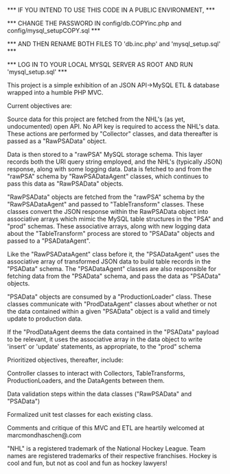 *** IF YOU INTEND TO USE THIS CODE IN A PUBLIC ENVIRONMENT, ***

*** CHANGE THE PASSWORD IN config/db.COPYinc.php and config/mysql_setupCOPY.sql  ***

*** AND THEN RENAME BOTH FILES TO 'db.inc.php' and 'mysql_setup.sql' ***

*** LOG IN TO YOUR LOCAL MYSQL SERVER AS ROOT AND RUN 'mysql_setup.sql' ***


This project is a simple exhibition of an JSON API->MySQL ETL & database 
wrapped into a humble PHP MVC.


Current objectives are:

Source data for this project are fetched from the NHL's (as yet, undocumented) 
open API. No API key is required to access the NHL's data. These actions are
performed by "Collector" classes, and data thereafter is passed as a "RawPSAData"
object.

Data is then stored to a "rawPSA" MySQL storage schema. This layer records both 
the URI query string employed, and the NHL's (typically JSON) response, along 
with some logging data. Data is fetched to and from the "rawPSA" schema by 
"RawPSADataAgent" classes, which continues to pass this data as "RawPSAData" 
objects.

"RawPSAData" objects are fetched from the "rawPSA" schema by the "RawPSADataAgent"
and passed to "TableTransform" classes. These classes convert the JSON response 
within the RawPSAData object into associative arrays which mimic the MySQL table 
structures in the "PSA" and "prod" schemas. These associative arrays, along with
new logging data about the "TableTransform" process are stored to "PSAData" 
objects and passed to a "PSADataAgent".

Like the "RawPSADataAgent" class before it, the "PSADataAgent" uses the 
associative array of transformed JSON data to build table records in the "PSAData" 
schema. The "PSADataAgent" classes are also responsible for fetching data from
the "PSAData" schema, and pass the data as "PSAData" objects.  

"PSAData" objects are consumed by a "ProductionLoader" class. These classes 
communicate with "ProdDataAgent" classes about whether or not the data contained 
within a given "PSAData" object is a valid and timely update to production data.

If the "ProdDataAgent deems the data contained in the "PSAData" payload to be 
relevant, it uses the associative array in the data object to write 'insert' or
'update' statements, as appropriate, to the "prod" schema

Prioritized objectives, thereafter, include:

Controller classes to interact with Collectors, TableTransforms, 
ProductionLoaders, and the DataAgents between them.

Data validation steps within the data classes ("RawPSAData" and "PSAData")

Formalized unit test classes for each existing class.


Comments and critique of this MVC and ETL are heartily welcomed at 
marcmondhaschen@<the ubiquitous google mail service>.com

"NHL" is a registered trademark of the National Hockey League. Team names are
registered trademarks of their respective franchises. Hockey is cool and fun, but
not as cool and fun as hockey lawyers!